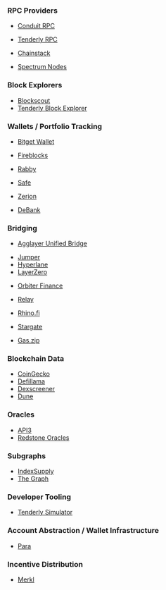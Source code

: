 ### RPC Providers

- [Conduit RPC](https://www.conduit.xyz/nodes)
- [Tenderly RPC](https://tenderly.co/node-rpc)

- [Chainstack](https://chainstack.com/build-better-with-katana/)
- [Spectrum Nodes](https://spectrumnodes.com/)

### Block Explorers

<!-- - Etherscan -->

- [Blockscout](https://explorer.katanarpc.com/)
- [Tenderly Block Explorer](https://dashboard.tenderly.co/explorer/katana)

### Wallets / Portfolio Tracking

- [Bitget Wallet](https://web3.bitget.com/en)
- [Fireblocks](https://www.fireblocks.com/)
- [Rabby](https://rabby.io/)
- [Safe](https://safe.global/wallet)
  <!-- - [Metamask]() -->
- [Zerion](https://zerion.io/)
  <!-- - BitGo -->

- [DeBank](https://debank.com/)

### Bridging

- [Agglayer Unified Bridge](https://bridge.agglayer.dev/)
<!-- - [Chainlink CCIP]() -->
- [Jumper](https://jumper.exchange/?fromAmount=1&fromChain=8453&fromToken=0x0000000000000000000000000000000000000000&toChain=747474&toToken=0x0000000000000000000000000000000000000000)
- [Hyperlane](https://docs.hyperlane.xyz/docs/reference/domains)
- [LayerZero](https://docs.layerzero.network/v2/deployments/deployed-contracts?chains=katana)
<!-- - [LI.FI]() -->
- [Orbiter Finance](https://www.orbiter.finance/bridge/Base/Katana?token=ETH)
- [Relay](https://relay.link/bridge/katana?toCurrency=0x0000000000000000000000000000000000000000)
- [Rhino.fi](https://app.rhino.fi/bridge?mode=pay&chainIn=BASE&chainOut=KATANA&token=ETH&tokenOut=ETH&amount=10)
- [Stargate](https://stargate.finance/bridge?srcChain=solana&srcToken=J1toso1uCk3RLmjorhTtrVwY9HJ7X8V9yYac6Y7kGCPn&dstChain=katana&dstToken=0x6C16E26013f2431e8B2e1Ba7067ECCcad0Db6C52)

- [Gas.zip](https://www.gas.zip/)

### Blockchain Data

- [CoinGecko](https://www.coingecko.com/en/chains/katana)
- [Defillama](https://defillama.com/chain/katana)
- [Dexscreener](https://dexscreener.com/katana)
- [Dune](https://dune.com/chains/katana)
<!-- - Substream -->

<!--
### Blockchain Risk Analysis

- Chainalysis
- TRM Labs
-->

### Oracles

- [API3](https://market.api3.org/katana)
  <!-- - [Chainlink Data Feeds](https://data.chain.link/feeds) -->
  <!-- - [Chainlink Data Streams](https://data.chain.link/streams) -->
- [Redstone Oracles](https://app.redstone.finance/app/feeds/?page=1&sortBy=popularity&sortDesc=false&perPage=32&networks=747474)

### Subgraphs

- [IndexSupply](https://www.indexsupply.net/status)
- [The Graph](https://thegraph.com/docs/en/supported-networks/katana/)

### Developer Tooling

- [Tenderly Simulator](https://tenderly.co/transaction-simulator/)

### Account Abstraction / Wallet Infrastructure

- [Para](https://docs.getpara.com/introduction/chain-support#:~:text=%E2%9C%85-,Katana,-747474)
<!-- - [Zero.dev](https://dashboard.zerodev.app/) -->

### Incentive Distribution

- [Merkl](https://app.merkl.xyz/?search=katana)
